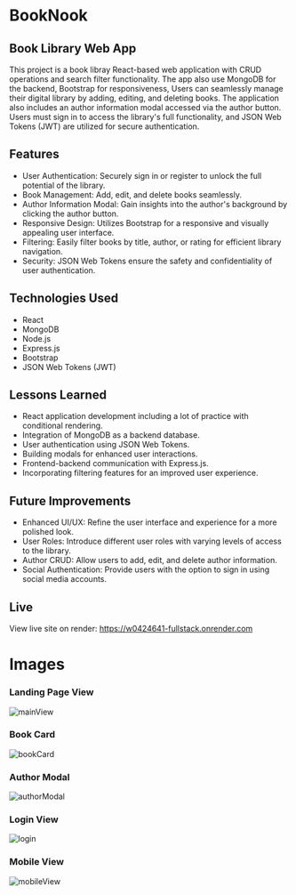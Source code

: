 # BookNook

## Book Library Web App
This project is a book libray React-based web application with CRUD operations and search filter functionality. The app also use MongoDB for the backend, Bootstrap for responsiveness,  Users can seamlessly manage their digital library by adding, editing, and deleting books. The application also includes an author information modal accessed via the author button. Users must sign in to access the library's full functionality, and JSON Web Tokens (JWT) are utilized for secure authentication.

## Features
- User Authentication: Securely sign in or register to unlock the full potential of the library.
- Book Management: Add, edit, and delete books seamlessly.
- Author Information Modal: Gain insights into the author's background by clicking the author button.
- Responsive Design: Utilizes Bootstrap for a responsive and visually appealing user interface.
- Filtering: Easily filter books by title, author, or rating for efficient library navigation.
- Security: JSON Web Tokens ensure the safety and confidentiality of user authentication.

## Technologies Used
- React
- MongoDB
- Node.js
- Express.js
- Bootstrap
- JSON Web Tokens (JWT)

## Lessons Learned
- React application development including a lot of practice with conditional rendering. 
- Integration of MongoDB as a backend database.
- User authentication using JSON Web Tokens.
- Building modals for enhanced user interactions.
- Frontend-backend communication with Express.js.
- Incorporating filtering features for an improved user experience.

## Future Improvements
- Enhanced UI/UX: Refine the user interface and experience for a more polished look.
- User Roles: Introduce different user roles with varying levels of access to the library.
- Author CRUD: Allow users to add, edit, and delete author information.
- Social Authentication: Provide users with the option to sign in using social media accounts.

## Live
View live site on render: https://w0424641-fullstack.onrender.com

# Images
### Landing Page View
![mainView](https://github.com/tillyjay/BookNook/assets/97525044/668fdc9f-1ea7-44d3-b276-e248f907a50d)

### Book Card 
![bookCard](https://github.com/tillyjay/BookNook/assets/97525044/2526c568-9326-4caa-9b1c-a1f083bd131a)

### Author Modal
![authorModal](https://github.com/tillyjay/BookNook/assets/97525044/8cba72b5-1f21-43f6-b443-44f47c140dd0)

### Login View
![login](https://github.com/tillyjay/BookNook/assets/97525044/194a7d4d-42b1-46e2-b08f-8820f56d1770)

### Mobile View 
![mobileView](https://github.com/tillyjay/BookNook/assets/97525044/56e8fc07-7be5-4034-8263-6589862f615a)




